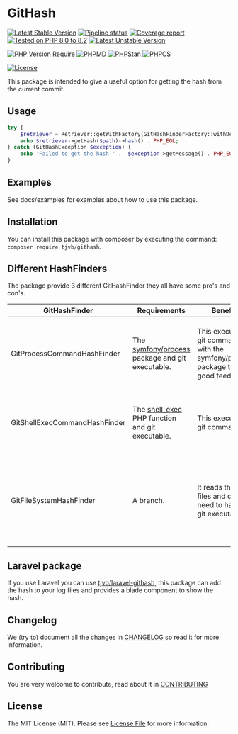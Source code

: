 # GitHash


[![Latest Stable Version](https://poser.pugx.org/tjvb/githash/v)](https://packagist.org/packages/tjvb/githash)
[![Pipeline status](https://gitlab.com/tjvb/githash/badges/master/pipeline.svg)](https://gitlab.com/tjvb/githash/-/pipelines?page=1&scope=all&ref=master)
[![Coverage report](https://gitlab.com/tjvb/githash/badges/master/coverage.svg)](https://gitlab.com/tjvb/githash/-/pipelines?page=1&scope=all&ref=master)
[![Tested on PHP 8.0 to 8.2](https://img.shields.io/badge/Tested%20on-PHP%208.0%20|%208.1%20|%208.2%20|%208.3-brightgreen.svg?maxAge=2419200)](https://gitlab.com/tjvb/githash/-/pipelines?page=1&scope=all&ref=master)
[![Latest Unstable Version](https://poser.pugx.org/tjvb/githash/v/unstable)](https://packagist.org/packages/tjvb/githash)


[![PHP Version Require](https://poser.pugx.org/tjvb/githash/require/php)](https://packagist.org/packages/tjvb/githash)
[![PHPMD](https://img.shields.io/badge/PHPMD-checked-brightgreen.svg)](https://gitlab.com/tjvb/githash/-/blob/master/phpmd.xml.dist)
[![PHPStan](https://img.shields.io/badge/PHPStan-checked-brightgreen.svg)](https://gitlab.com/tjvb/githash/-/blob/master/phpstan.neon.dist)
[![PHPCS](https://img.shields.io/badge/PHPCS-PSR12-brightgreen.svg)](https://gitlab.com/tjvb/githash/-/blob/master/phpcs.xml.dist)


[![License](https://poser.pugx.org/tjvb/githash/license)](https://packagist.org/packages/tjvb/githash)

This package is intended to give a useful option for getting the hash from the current commit.

## Usage
```php
try {
    $retriever = Retriever::getWithFactory(GitHashFinderFactory::withDefaultFinders());
    echo $retriever->getHash($path)->hash() . PHP_EOL;
} catch (GitHashException $exception) {
    echo 'Failed to get the hash ' .  $exception->getMessage() . PHP_EOL;
}
```

## Examples
See docs/examples for examples about how to use this package.


## Installation
You can install this package with composer by executing the command: `composer require tjvb/githash`.

## Different HashFinders

The package provide 3 different GitHashFinder they all have some pro's and con's.

| GitHashFinder | Requirements | Benefits | Cons|
| --- | --- | --- | --- |
| GitProcessCommandHashFinder | The [symfony/process](https://packagist.org/packages/symfony/process) package and git executable. | This execute the git commands with the symfony/process package to get good feedback. | You need to install this package and have the git command available. |
| GitShellExecCommandHashFinder | The [shell_exec](https://www.php.net/shell_exec) PHP function and git executable. | This execute the git commands. | You need to have shell_exec and the git command available. |
| GitFileSystemHashFinder | A branch. | It reads the git files and doesn't need to have a git executable. | The repository need to have a branch, it doesn't work with a detached head. |

## Laravel package
If you use Laravel you can use [tjvb/laravel-githash](https://gitlab.com/tjvb/laravel-githash), this package can add the hash to your log files and provides a blade component to show the hash.

## Changelog
We (try to) document all the changes in [CHANGELOG](CHANGELOG.md) so read it for more information.

## Contributing
You are very welcome to contribute, read about it in [CONTRIBUTING](CONTRIBUTING.md)

## License
The MIT License (MIT). Please see [License File](LICENSE.md) for more information.

